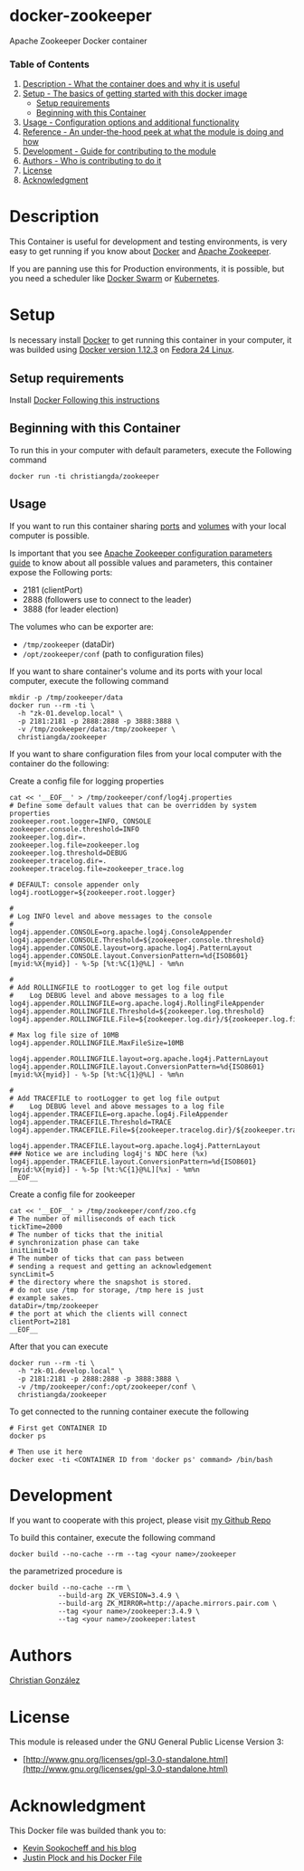 # docker-zookeeper

Apache Zookeeper Docker container

### Table of Contents

1. [Description - What the container does and why it is useful](#module-description)
2. [Setup - The basics of getting started with this docker image](#setup)
    * [Setup requirements](#setup-requirements)
    * [Beginning with this Container](#beginning-with-this-container)
3. [Usage - Configuration options and additional functionality](#usage)
4. [Reference - An under-the-hood peek at what the module is doing and how](#reference)
6. [Development - Guide for contributing to the module](#development)
7. [Authors - Who is contributing to do it](#authors)
8. [License](#license)
9. [Acknowledgment](#acknowledgment)

# Description

This Container is useful for development and testing environments, is very easy
to get running if you know about [Docker](https://www.docker.com/) and
[Apache Zookeeper](https://zookeeper.apache.org/).

If you are panning use this for Production environments, it is possible, but
you need a scheduler like [Docker Swarm](https://docs.docker.com/swarm/) or
[Kubernetes](http://kubernetes.io/).


# Setup

Is necessary install  [Docker](https://www.docker.com/) to get running this
container in your computer,  it was builded using
[Docker version 1.12.3](https://docs.docker.com/engine/installation/linux/)  on [Fedora 24 Linux](https://getfedora.org/).

## Setup requirements

Install [Docker Following this instructions](https://docs.docker.com/engine/installation/linux/)

## Beginning with this Container

To run this in your computer with default parameters, execute the Following
command
```script
docker run -ti christiangda/zookeeper
```

## Usage

If you want to run this container sharing
[ports](https://docs.docker.com/engine/reference/builder/#/expose) and
[volumes](https://docs.docker.com/engine/reference/builder/#/volume) with your local computer is possible.

Is important that you see [Apache Zookeeper configuration parameters guide](http://zookeeper.apache.org/doc/r3.4.9/zookeeperAdmin.html#sc_configuration)
to know about all possible values and parameters, this container expose the Following ports:
* 2181 (clientPort)
* 2888 (followers use to connect to the leader)
* 3888 (for leader election)

The volumes who can be exporter are:
* `/tmp/zookeeper` (dataDir)
* `/opt/zookeeper/conf` (path to configuration files)

If you want to share container's volume and its ports with your local computer, execute the following command
```script
mkdir -p /tmp/zookeeper/data
docker run --rm -ti \
  -h "zk-01.develop.local" \
  -p 2181:2181 -p 2888:2888 -p 3888:3888 \
  -v /tmp/zookeeper/data:/tmp/zookeeper \
  christiangda/zookeeper
```

If you want to share configuration files from your local computer with the container do the following:

Create a config file for logging properties
```script
cat << '__EOF__' > /tmp/zookeeper/conf/log4j.properties
# Define some default values that can be overridden by system properties
zookeeper.root.logger=INFO, CONSOLE
zookeeper.console.threshold=INFO
zookeeper.log.dir=.
zookeeper.log.file=zookeeper.log
zookeeper.log.threshold=DEBUG
zookeeper.tracelog.dir=.
zookeeper.tracelog.file=zookeeper_trace.log

# DEFAULT: console appender only
log4j.rootLogger=${zookeeper.root.logger}

#
# Log INFO level and above messages to the console
#
log4j.appender.CONSOLE=org.apache.log4j.ConsoleAppender
log4j.appender.CONSOLE.Threshold=${zookeeper.console.threshold}
log4j.appender.CONSOLE.layout=org.apache.log4j.PatternLayout
log4j.appender.CONSOLE.layout.ConversionPattern=%d{ISO8601} [myid:%X{myid}] - %-5p [%t:%C{1}@%L] - %m%n

#
# Add ROLLINGFILE to rootLogger to get log file output
#    Log DEBUG level and above messages to a log file
log4j.appender.ROLLINGFILE=org.apache.log4j.RollingFileAppender
log4j.appender.ROLLINGFILE.Threshold=${zookeeper.log.threshold}
log4j.appender.ROLLINGFILE.File=${zookeeper.log.dir}/${zookeeper.log.file}

# Max log file size of 10MB
log4j.appender.ROLLINGFILE.MaxFileSize=10MB

log4j.appender.ROLLINGFILE.layout=org.apache.log4j.PatternLayout
log4j.appender.ROLLINGFILE.layout.ConversionPattern=%d{ISO8601} [myid:%X{myid}] - %-5p [%t:%C{1}@%L] - %m%n

#
# Add TRACEFILE to rootLogger to get log file output
#    Log DEBUG level and above messages to a log file
log4j.appender.TRACEFILE=org.apache.log4j.FileAppender
log4j.appender.TRACEFILE.Threshold=TRACE
log4j.appender.TRACEFILE.File=${zookeeper.tracelog.dir}/${zookeeper.tracelog.file}

log4j.appender.TRACEFILE.layout=org.apache.log4j.PatternLayout
### Notice we are including log4j's NDC here (%x)
log4j.appender.TRACEFILE.layout.ConversionPattern=%d{ISO8601} [myid:%X{myid}] - %-5p [%t:%C{1}@%L][%x] - %m%n
__EOF__
```

Create a config file for zookeeper
```script
cat << '__EOF__' > /tmp/zookeeper/conf/zoo.cfg
# The number of milliseconds of each tick
tickTime=2000
# The number of ticks that the initial
# synchronization phase can take
initLimit=10
# The number of ticks that can pass between
# sending a request and getting an acknowledgement
syncLimit=5
# the directory where the snapshot is stored.
# do not use /tmp for storage, /tmp here is just
# example sakes.
dataDir=/tmp/zookeeper
# the port at which the clients will connect
clientPort=2181
__EOF__
```

After that you can execute
```script
docker run --rm -ti \
  -h "zk-01.develop.local" \
  -p 2181:2181 -p 2888:2888 -p 3888:3888 \
  -v /tmp/zookeeper/conf:/opt/zookeeper/conf \
  christiangda/zookeeper
```

To get connected to the running container execute the following
```script
# First get CONTAINER ID
docker ps

# Then use it here
docker exec -ti <CONTAINER ID from 'docker ps' command> /bin/bash
```

# Development

If you want to cooperate with this project, please visit [my Github Repo](https://github.com/christiangda/docker-zookeeper)

To build this container, execute the following command
```script
docker build --no-cache --rm --tag <your name>/zookeeper
```

the parametrized procedure is
```script
docker build --no-cache --rm \
            --build-arg ZK_VERSION=3.4.9 \
            --build-arg ZK_MIRROR=http://apache.mirrors.pair.com \
            --tag <your name>/zookeeper:3.4.9 \
            --tag <your name>/zookeeper:latest
```

# Authors

[Christian González](https://github.com/christiangda)

# License

This module is released under the GNU General Public License Version 3:

* [http://www.gnu.org/licenses/gpl-3.0-standalone.html](http://www.gnu.org/licenses/gpl-3.0-standalone.html)

# Acknowledgment

This Docker file was builded thank you to:
* [Kevin Sookocheff and his blog](https://sookocheff.com/post/docker/containerizing-zookeeper-a-guided-tour/)
* [Justin Plock and his Docker File](https://hub.docker.com/r/jplock/zookeeper/~/dockerfile/)
